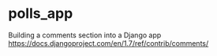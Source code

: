 # polls_app

Building a comments section into a Django app https://docs.djangoproject.com/en/1.7/ref/contrib/comments/
